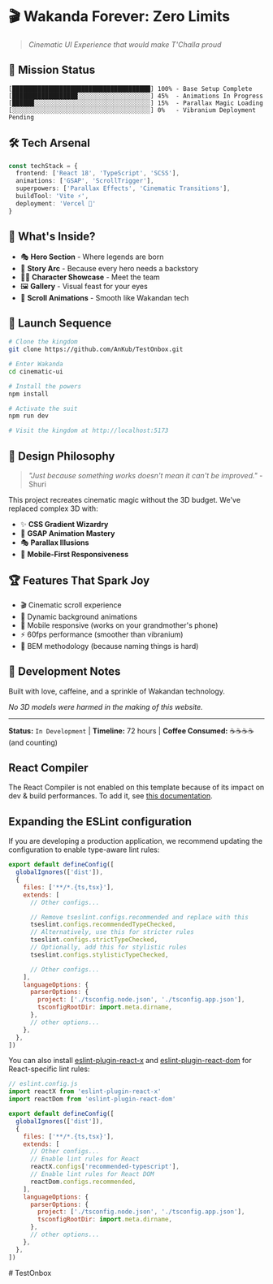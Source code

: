 # 🎬 Wakanda Forever: Zero Limits
> *Cinematic UI Experience that would make T'Challa proud*

## 🚀 Mission Status
```
[██████████████████████████████████████] 100% - Base Setup Complete
[██████████████████░░░░░░░░░░░░░░░░░░░░] 45%  - Animations In Progress
[██████░░░░░░░░░░░░░░░░░░░░░░░░░░░░░░░░] 15%  - Parallax Magic Loading
[░░░░░░░░░░░░░░░░░░░░░░░░░░░░░░░░░░░░░░] 0%   - Vibranium Deployment Pending
```

## 🛠️ Tech Arsenal
```typescript
const techStack = {
  frontend: ['React 18', 'TypeScript', 'SCSS'],
  animations: ['GSAP', 'ScrollTrigger'],
  superpowers: ['Parallax Effects', 'Cinematic Transitions'],
  buildTool: 'Vite ⚡',
  deployment: 'Vercel 🚀'
}
```

## 🎯 What's Inside?
- 🎭 **Hero Section** - Where legends are born
- 📜 **Story Arc** - Because every hero needs a backstory  
- 🦸‍♂️ **Character Showcase** - Meet the team
- 🖼️ **Gallery** - Visual feast for your eyes
- 🌊 **Scroll Animations** - Smooth like Wakandan tech

## 🚀 Launch Sequence
```bash
# Clone the kingdom
git clone https://github.com/AnKub/TestOnbox.git

# Enter Wakanda
cd cinematic-ui

# Install the powers
npm install

# Activate the suit
npm run dev

# Visit the kingdom at http://localhost:5173
```

## 🎨 Design Philosophy
> *"Just because something works doesn't mean it can't be improved."* - Shuri

This project recreates cinematic magic without the 3D budget. We've replaced complex 3D with:
- ✨ **CSS Gradient Wizardry**
- 🌟 **GSAP Animation Mastery** 
- 🎭 **Parallax Illusions**
- 📱 **Mobile-First Responsiveness**

## 🏆 Features That Spark Joy
- 🎬 Cinematic scroll experience
- 🌈 Dynamic background animations  
- 📱 Mobile responsive (works on your grandmother's phone)
- ⚡ 60fps performance (smoother than vibranium)
- 🎨 BEM methodology (because naming things is hard)

## 🤖 Development Notes
Built with love, caffeine, and a sprinkle of Wakandan technology. 

*No 3D models were harmed in the making of this website.*

---
**Status:** `In Development` | **Timeline:** 72 hours | **Coffee Consumed:** ☕☕☕☕ (and counting)

## React Compiler

The React Compiler is not enabled on this template because of its impact on dev & build performances. To add it, see [this documentation](https://react.dev/learn/react-compiler/installation).

## Expanding the ESLint configuration

If you are developing a production application, we recommend updating the configuration to enable type-aware lint rules:

```js
export default defineConfig([
  globalIgnores(['dist']),
  {
    files: ['**/*.{ts,tsx}'],
    extends: [
      // Other configs...

      // Remove tseslint.configs.recommended and replace with this
      tseslint.configs.recommendedTypeChecked,
      // Alternatively, use this for stricter rules
      tseslint.configs.strictTypeChecked,
      // Optionally, add this for stylistic rules
      tseslint.configs.stylisticTypeChecked,

      // Other configs...
    ],
    languageOptions: {
      parserOptions: {
        project: ['./tsconfig.node.json', './tsconfig.app.json'],
        tsconfigRootDir: import.meta.dirname,
      },
      // other options...
    },
  },
])
```

You can also install [eslint-plugin-react-x](https://github.com/Rel1cx/eslint-react/tree/main/packages/plugins/eslint-plugin-react-x) and [eslint-plugin-react-dom](https://github.com/Rel1cx/eslint-react/tree/main/packages/plugins/eslint-plugin-react-dom) for React-specific lint rules:

```js
// eslint.config.js
import reactX from 'eslint-plugin-react-x'
import reactDom from 'eslint-plugin-react-dom'

export default defineConfig([
  globalIgnores(['dist']),
  {
    files: ['**/*.{ts,tsx}'],
    extends: [
      // Other configs...
      // Enable lint rules for React
      reactX.configs['recommended-typescript'],
      // Enable lint rules for React DOM
      reactDom.configs.recommended,
    ],
    languageOptions: {
      parserOptions: {
        project: ['./tsconfig.node.json', './tsconfig.app.json'],
        tsconfigRootDir: import.meta.dirname,
      },
      // other options...
    },
  },
])
```
#   T e s t O n b o x 
 
 